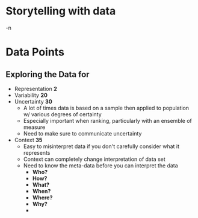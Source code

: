 # Storytelling with data
-n
# Data Points
## Exploring the Data for
- Representation **2**
- Variability **20**
- Uncertainty **30**
	- A lot of times data is based on a sample then applied to population w/ various degrees of certainty
	- Especially important when ranking, particularly with an ensemble of measure
	- Need to make sure to communicate uncertainty
- Context **35**
	- Easy to misinterpret data if you don't carefully consider what it represents
	- Context can completely change interpretation  of data set
	- Need to know the meta-data before you can interpret the data
		- **Who?**
		- **How?**
		- **What?**
		- **When?**
		- **Where?**
		- **Why?**
		- 